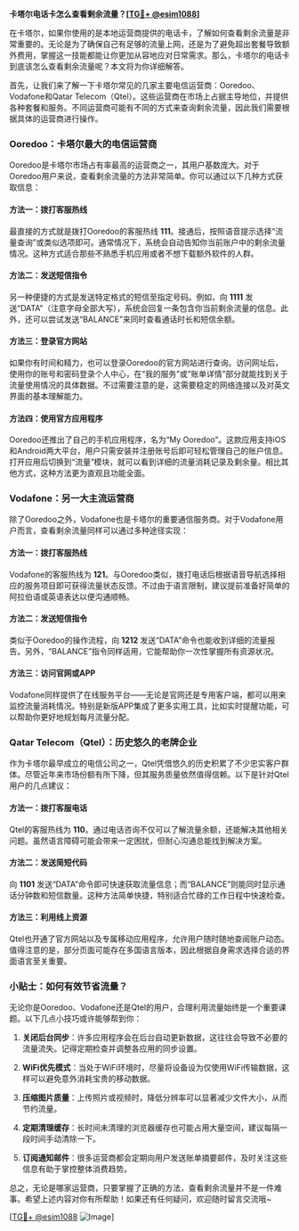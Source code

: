 **卡塔尔电话卡怎么查看剩余流量？[[TG💪+ @esim1088](https://t.me/s/esim1088)]**

在卡塔尔，如果你使用的是本地运营商提供的电话卡，了解如何查看剩余流量是非常重要的。无论是为了确保自己有足够的流量上网，还是为了避免超出套餐导致额外费用，掌握这一技能都能让你更加从容地应对日常需求。那么，卡塔尔的电话卡到底该怎么查看剩余流量呢？本文将为你详细解答。

首先，让我们来了解一下卡塔尔常见的几家主要电信运营商：Ooredoo、Vodafone和Qatar Telecom（Qtel）。这些运营商在市场上占据主导地位，并提供各种套餐和服务。不同运营商可能有不同的方式来查询剩余流量，因此我们需要根据具体的运营商进行操作。

### Ooredoo：卡塔尔最大的电信运营商

Ooredoo是卡塔尔市场占有率最高的运营商之一，其用户基数庞大。对于Ooredoo用户来说，查看剩余流量的方法非常简单。你可以通过以下几种方式获取信息：

#### 方法一：拨打客服热线
最直接的方式就是拨打Ooredoo的客服热线 **111**。接通后，按照语音提示选择“流量查询”或类似选项即可。通常情况下，系统会自动告知你当前账户中的剩余流量情况。这种方式适合那些不熟悉手机应用或者不想下载额外软件的人群。

#### 方法二：发送短信指令
另一种便捷的方式是发送特定格式的短信至指定号码。例如，向 **1111** 发送“DATA”（注意字母全部大写），系统会回复一条包含你当前剩余流量的信息。此外，还可以尝试发送“BALANCE”来同时查看通话时长和短信余额。

#### 方法三：登录官方网站
如果你有时间和精力，也可以登录Ooredoo的官方网站进行查询。访问网址后，使用你的账号和密码登录个人中心，在“我的服务”或“账单详情”部分就能找到关于流量使用情况的具体数据。不过需要注意的是，这需要稳定的网络连接以及对英文界面的基本理解能力。

#### 方法四：使用官方应用程序
Ooredoo还推出了自己的手机应用程序，名为“My Ooredoo”。这款应用支持iOS和Android两大平台，用户只需安装并注册账号后即可轻松管理自己的账户信息。打开应用后切换到“流量”模块，就可以看到详细的流量消耗记录及剩余量。相比其他方式，这种方法更为直观且功能全面。

### Vodafone：另一大主流运营商

除了Ooredoo之外，Vodafone也是卡塔尔的重要通信服务商。对于Vodafone用户而言，查看剩余流量同样可以通过多种途径实现：

#### 方法一：拨打客服热线
Vodafone的客服热线为 **121**。与Ooredoo类似，拨打电话后根据语音导航选择相应的服务项目即可获得流量状态反馈。不过由于语言限制，建议提前准备好简单的阿拉伯语或英语表达以便沟通顺畅。

#### 方法二：发送短信指令
类似于Ooredoo的操作流程，向 **1212** 发送“DATA”命令也能收到详细的流量报告。另外，“BALANCE”指令同样适用，它能帮助你一次性掌握所有资源状况。

#### 方法三：访问官网或APP
Vodafone同样提供了在线服务平台——无论是官网还是专用客户端，都可以用来监控流量消耗情况。特别是新版APP集成了更多实用工具，比如实时提醒功能，可以帮助你更好地规划每月流量分配。

### Qatar Telecom（Qtel）：历史悠久的老牌企业

作为卡塔尔最早成立的电信公司之一，Qtel凭借悠久的历史积累了不少忠实客户群体。尽管近年来市场份额有所下降，但其服务质量依然值得信赖。以下是针对Qtel用户的几点建议：

#### 方法一：拨打客服电话
Qtel的客服热线为 **110**。通过电话咨询不仅可以了解流量余额，还能解决其他相关问题。虽然语言障碍可能会带来一定困扰，但耐心沟通总能找到解决方案。

#### 方法二：发送简短代码
向 **1101** 发送“DATA”命令即可快速获取流量信息；而“BALANCE”则能同时显示通话分钟数和短信数量。这种方法简单快捷，特别适合忙碌的工作日程中快速检查。

#### 方法三：利用线上资源
Qtel也开通了官方网站以及专属移动应用程序，允许用户随时随地查阅账户动态。值得注意的是，部分页面可能存在多国语言版本，因此根据自身需求选择合适的界面语言至关重要。

### 小贴士：如何有效节省流量？

无论你是Ooredoo、Vodafone还是Qtel的用户，合理利用流量始终是一个重要课题。以下几点小技巧或许能够帮到你：

1. **关闭后台同步**：许多应用程序会在后台自动更新数据，这往往会导致不必要的流量流失。记得定期检查并调整各应用的同步设置。
   
2. **WiFi优先模式**：当处于WiFi环境时，尽量将设备设为仅使用WiFi传输数据，这样可以避免意外消耗宝贵的移动数据。

3. **压缩图片质量**：上传照片或视频时，降低分辨率可以显著减少文件大小，从而节约流量。

4. **定期清理缓存**：长时间未清理的浏览器缓存也可能占用大量空间，建议每隔一段时间手动清除一下。

5. **订阅通知邮件**：很多运营商都会定期向用户发送账单摘要邮件，及时关注这些信息有助于掌控整体消费趋势。

总之，无论是哪家运营商，只要掌握了正确的方法，查看剩余流量并不是一件难事。希望上述内容对你有所帮助！如果还有任何疑问，欢迎随时留言交流哦~

[[TG💪+ @esim1088](https://t.me/s/esim1088) ![Image](https://i.postimg.cc/4NQfJmqS/Snipaste-2025-05-13-00-14-12.png)]